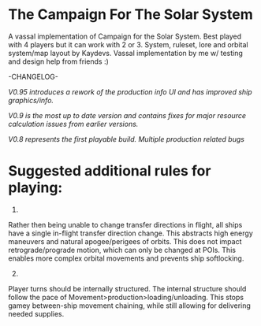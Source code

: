 # The Campaign For The Solar System

A vassal implementation of Campaign for the Solar System. Best played with 4 players but it can work with 2 or 3. System, ruleset, lore and orbital system/map layout by Kaydevs. Vassal implementation by me w/ testing and design help from friends :)

-CHANGELOG-

*V0.95 introduces a rework of the production info UI and has improved ship graphics/info.*

*V0.9 is the most up to date version and contains fixes for major resource calculation issues from earlier versions.*

*V0.8 represents the first playable build. Multiple production related bugs*



# Suggested additional rules for playing:

1)
Rather then being unable to change transfer directions in flight, all ships have a single in-flight transfer direction change. This abstracts high energy maneuvers and natural apogee/perigees of orbits. This does not impact retrograde/prograde motion, which can only be changed at POIs. This enables more complex orbital movements and prevents ship softlocking.


2)
Player turns should be internally structured. The internal structure should follow the pace of Movement>production>loading/unloading. This stops gamey between-ship movement chaining, while still allowing for delivering needed supplies. 
